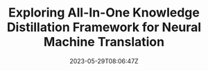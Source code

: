 ---
title: "Exploring All-In-One Knowledge Distillation Framework for Neural Machine Translation"
authors:
- Zhongjian Miao
- Wen Zhang
- Jinsong Su
- Xiang Li
- Jian Luan
- Yidong Chen
- Bin Wang
- Min Zhang
author_notes:
- 
- 
- "通讯作者"
- 
- 
- "通讯作者"
- 
- 
date: "2023-05-29T08:06:47Z"
publishDate: "2025-05-29T08:06:47Z"
publication_types: [direction1]
publication: "**In Proc. of EMNLP 2023.** (CCF-B类)"
---